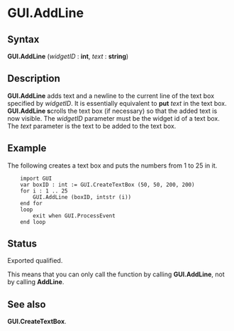 
# GUI.AddLine

## Syntax
**GUI.AddLine** (_widgetID_ : **int**, _text_ : **string**)

## Description
**GUI.AddLine** adds text and a newline to the current line of the text box specified by _widgetID_. It is essentially equivalent to **put** _text_ in the text box. **GUI.AddLine s**crolls the text box (if necessary) so that the added text is now visible. The _widgetID_ parameter must be the widget id of a text box. The _text_ parameter is the text to be added to the text box.


## Example
The following creates a text box and puts the numbers from 1 to 25 in it.



        import GUI
        var boxID : int := GUI.CreateTextBox (50, 50, 200, 200)
        for i : 1 .. 25
            GUI.AddLine (boxID, intstr (i))
        end for
        loop
            exit when GUI.ProcessEvent
        end loop
## Status
Exported qualified.

This means that you can only call the function by calling **GUI.AddLine**, not by calling **AddLine**.


## See also
**GUI.CreateTextBox**.

